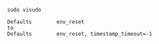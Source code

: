    sudo visudo

``` change this
Defaults        env_reset
to
Defaults        env_reset, timestamp_timeout=-1
```
